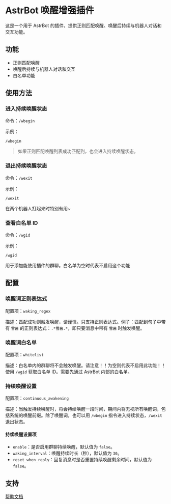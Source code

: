 # AstrBot 唤醒增强插件

这是一个用于 AstrBot 的插件，提供正则匹配唤醒、唤醒后持续与机器人对话和交互功能。

## 功能

- 正则匹配唤醒
- 唤醒后持续与机器人对话和交互
- 白名单功能

## 使用方法

### 进入持续唤醒状态

命令：`/wbegin`

示例：
```
/wbegin
```

> 如果正则匹配唤醒列表成功匹配到，也会进入持续唤醒状态。

### 退出持续唤醒状态

命令：`/wexit`

示例：
```
/wexit
```

在两个机器人打起来时特别有用~

### 查看白名单 ID

命令：`/wgid`

示例：
```
/wgid
```

用于添加能使用插件的群聊。白名单为空时代表不启用这个功能

## 配置

### 唤醒词正则表达式

配置项：`waking_regex`

描述：匹配成功则触发唤醒，请谨慎。只支持正则表达式。例子：匹配到句子中带有 `雪酱` 的正则表达式：`.*雪酱.*`，即只要消息中带有 `雪酱` 时触发唤醒。

### 唤醒词白名单

配置项：`whitelist`

描述：白名单内的群聊将不会触发唤醒。请注意！！为空则代表不启用此功能！！使用 `/wgid` 获取白名单 ID。需要先通过 AstrBot 内部的白名单。

### 持续唤醒设置

配置项：`continuous_awakening`

描述：当触发持续唤醒时，将会持续唤醒一段时间，期间内将无视所有唤醒词，包括系统的唤醒前缀。除了唤醒词，也可以用 `/wbegin` 指令进入持续状态，`/wexit` 退出状态。

#### 持续唤醒设置项

- `enable`：是否启用群聊持续唤醒，默认值为 `false`。
- `waking_interval`：唤醒持续时长（秒），默认值为 `30`。
- `reset_when_reply`：回复消息时是否重置持续唤醒剩余时间，默认值为 `false`。

## 支持

[帮助文档](https://astrbot.soulter.top/center/docs/%E5%BC%80%E5%8F%91/%E6%8F%92%E4%BB%B6%E5%BC%80%E5%8F%91/)
